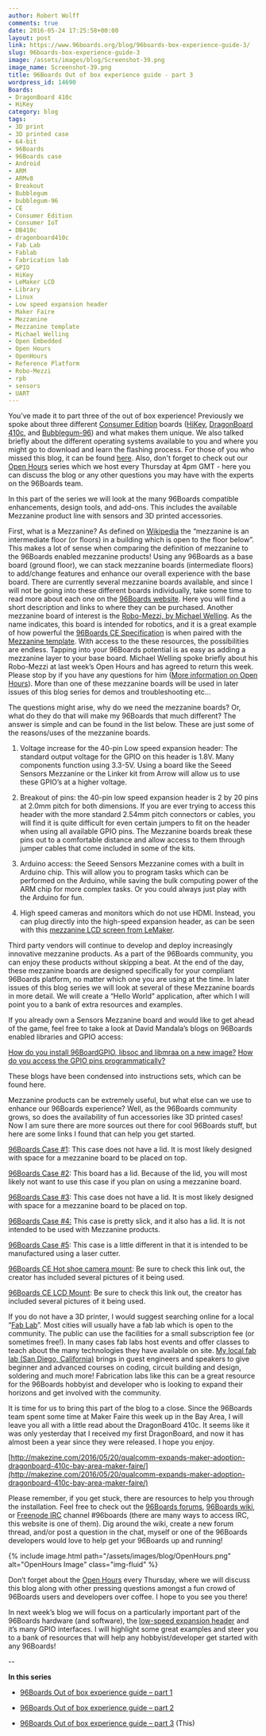 ```yaml
---
author: Robert Wolff
comments: true
date: 2016-05-24 17:25:58+00:00
layout: post
link: https://www.96boards.org/blog/96boards-box-experience-guide-3/
slug: 96boards-box-experience-guide-3
image: /assets/images/blog/Screenshot-39.png
image_name: Screenshot-39.png
title: 96Boards Out of box experience guide - part 3
wordpress_id: 14690
Boards:
- DragonBoard 410c
- HiKey
category: blog
tags:
- 3D print
- 3D printed case
- 64-bit
- 96Boards
- 96Boards case
- Android
- ARM
- ARMv8
- Breakout
- Bubblegum
- bubblegum-96
- CE
- Consumer Edition
- Consumer IoT
- DB410c
- dragonboard410c
- Fab Lab
- Fablab
- Fabrication lab
- GPIO
- HiKey
- LeMaker LCD
- Library
- Linux
- Low speed expansion header
- Maker Faire
- Mezzanine
- Mezzanine template
- Michael Welling
- Open Embedded
- Open Hours
- OpenHours
- Reference Platform
- Robo-Mezzi
- rpb
- sensors
- UART
---
```


You’ve made it to part three of the out of box experience! Previously we spoke about three different [Consumer Edition](/products/ce/) boards ([HiKey](/product/hikey/), [DragonBoard 410c](/product/dragonboard410c/), and [Bubblegum-96](/product/bubblegum-96/)) and what makes them unique. We also talked briefly about the different operating systems available to you and where you might go to download and learn the flashing process. For those of you who missed this blog, it can be found [here](/blog/96boards-box-experience-guide-2/). Also, don't forget to check out our [Open Hours](/openhours) series which we host every Thursday at 4pm GMT - here you can discuss the blog or any other questions you may have with the experts on the 96Boards team.

In this part of the series we will look at the many 96Boards compatible enhancements, design tools, and add-ons. This includes the available Mezzanine product line with sensors and 3D printed accessories.

First, what is a Mezzanine? As defined on [Wikipedia](https://en.wikipedia.org/wiki/Mezzanine) the “mezzanine is an intermediate floor (or floors) in a building which is open to the floor below”. This makes a lot of sense when comparing the definition of mezzanine to the 96Boards enabled mezzanine products! Using any 96Boards as a base board (ground floor), we can stack mezzanine boards (intermediate floors) to add/change features and enhance our overall experience with the base board. There are currently several mezzanine boards available, and since I will not be going into these different boards individually, take some time to read more about each one on the [96Boards website](/products/mezzanine/). Here you will find a short description and links to where they can be purchased. Another mezzanine board of interest is the [Robo-Mezzi, by Michael Welling](https://github.com/mwelling/96boards-robomezzi). As the name indicates, this board is intended for robotics, and it is a great example of how powerful the [96Boards CE Specification](https://github.com/96boards/documentation/blob/master/Specifications/96Boards-CE-Specification.pdf) is when paired with the [Mezzanine template](https://github.com/96boards/96boards-kicad-mezzanine-template). With access to the these resources, the possibilities are endless. Tapping into your 96Boards potential is as easy as adding a mezzanine layer to your base board. Michael Welling spoke briefly about his Robo-Mezzi at last week’s Open Hours and has agreed to return this week. Please stop by if you have any questions for him ([More information on Open Hours](/openhours/)). More than one of these mezzanine boards will be used in later issues of this blog series for demos and troubleshooting etc...

The questions might arise, why do we need the mezzanine boards? Or, what do they do that will make my 96Boards that much different? The answer is simple and can be found in the list below. These are just some of the reasons/uses of the mezzanine boards.




  1. Voltage increase for the 40-pin Low speed expansion header: The standard output voltage for the GPIO on this header is 1.8V. Many components function using 3.3-5V. Using a board like the Seeed Sensors Mezzanine or the Linker kit from Arrow will allow us to use these GPIO’s at a higher voltage.


  2. Breakout of pins: the 40-pin low speed expansion header is 2 by 20 pins at 2.0mm pitch for both dimensions. If you are ever trying to access this header with the more standard 2.54mm pitch connectors or cables, you will find it is quite difficult for even certain jumpers to fit on the header when using all available GPIO pins. The Mezzanine boards break these pins out to a comfortable distance and allow access to them through jumper cables that come included in some of the kits.


  3. Arduino access: the Seeed Sensors Mezzanine comes with a built in Arduino chip. This will allow you to program tasks which can be performed on the Arduino, while saving the bulk computing power of the ARM chip for more complex tasks. Or you could always just play with the Arduino for fun.


  4. High speed cameras and monitors which do not use HDMI. Instead, you can plug directly into the high-speed expansion header, as can be seen with this [mezzanine LCD screen from LeMaker](http://www.lenovator.com/product/102.html).


Third party vendors will continue to develop and deploy increasingly innovative mezzanine products. As a part of the 96Boards community, you can enjoy these products without skipping a beat. At the end of the day, these mezzanine boards are designed specifically for your compliant 96Boards platform, no matter which one you are using at the time. In later issues of this blog series we will look at several of these Mezzanine boards in more detail. We will create a “Hello World” application, after which I will point you to a bank of extra resources and examples.

If you already own a Sensors Mezzanine board and would like to get ahead of the game, feel free to take a look at David Mandala’s blogs on 96Boards enabled libraries and GPIO access:

[How do you install 96BoardGPIO, libsoc and libmraa on a new image?](/blog/install-96boardgpio-libsoc-libmraa-new-image/)
[How do you access the GPIO pins programmatically?](/blog/access-gpio-pins-programmatically/)

These blogs have been condensed into instructions sets, which can be found here.

Mezzanine products can be extremely useful, but what else can we use to enhance our 96Boards experience? Well, as the 96Boards community grows, so does the availability of fun accessories like 3D printed cases! Now I am sure there are more sources out there for cool 96Boards stuff, but here are some links I found that can help you get started.

[96Boards Case #1](http://www.thingiverse.com/thing:1090288): This case does not have a lid. It is most likely designed with space for a mezzanine board to be placed on top.

[96Boards Case #2](http://www.thingiverse.com/make:221752): This board has a lid. Because of the lid, you will most likely not want to use this case if you plan on using a mezzanine board.

[96Boards Case #3](https://github.com/96boards/96boards-case): This case does not have a lid. It is most likely designed with space for a mezzanine board to be placed on top.

[96Boards Case #4:](/blog/3d-printable-ce-cases/) This case is pretty slick, and it also has a lid. It is not intended to be used with Mezzanine products.

[96Boards Case #5](https://github.com/daniel-thompson/cad-for-cases): This case is a little different in that it is intended to be manufactured using a laser cutter.

[96Boards CE Hot shoe camera mount](http://www.thingiverse.com/thing:1192544): Be sure to check this link out, the creator has included several pictures of it being used.

[96Boards CE LCD Mount](http://www.thingiverse.com/thing:1192632): Be sure to check this link out, the creator has included several pictures of it being used.

If you do not have a 3D printer, I would suggest searching online for a local “[Fab Lab](https://en.wikipedia.org/wiki/Fab_lab)”. Most cities will usually have a fab lab which is open to the community. The public can use the facilities for a small subscription fee (or sometimes free!). In many cases fab labs host events and offer classes to teach about the many technologies they have available on site. [My local fab lab (San Diego, California)](http://www.fablabsd.org/) brings in guest engineers and speakers to give beginner and advanced courses on coding, circuit building and design, soldering and much more! Fabrication labs like this can be a great resource for the 96Boards hobbyist and developer who is looking to expand their horizons and get involved with the community.

It is time for us to bring this part of the blog to a close. Since the 96Boards team spent some time at Maker Faire this week up in the Bay Area, I will leave you all with a little read about the DragonBoard 410c. It seems like it was only yesterday that I received my first DragonBoard, and now it has almost been a year since they were released. I hope you enjoy.

[http://makezine.com/2016/05/20/qualcomm-expands-maker-adoption-dragonboard-410c-bay-area-maker-faire/](http://makezine.com/2016/05/20/qualcomm-expands-maker-adoption-dragonboard-410c-bay-area-maker-faire/)

Please remember, if you get stuck, there are resources to help you through the installation. Feel free to check out the [96Boards forums](https://discuss.96boards.org/), [96Boards wiki](https://github.com/96boards/documentation/wiki), or [Freenode IRC](https://webchat.freenode.net/) channel #96boards (there are many ways to access IRC, this website is one of them). Dig around the wiki, create a new forum thread, and/or post a question in the chat, myself or one of the 96Boards developers would love to help get your 96Boards up and running!

{% include image.html path="/assets/images/blog/OpenHours.png" alt="OpenHours Image" class="img-fluid" %}

Don’t forget about the [Open Hours](/openhours/) every Thursday, where we will discuss this blog along with other pressing questions amongst a fun crowd of 96Boards users and developers over coffee. I hope to you see you there!

In next week’s blog we will focus on a particularly important part of the 96Boards hardware (and software), the [low-speed expansion header]() and it’s many GPIO interfaces. I will highlight some great examples and steer you to a bank of resources that will help any hobbyist/developer get started with any 96Boards!

--

**In this series**




  * [96Boards Out of box experience guide – part 1](/blog/96boards-box-experience-guide-1/)


  * [96Boards Out of box experience guide – part 2](/blog/96boards-box-experience-guide-2/)


  * [96Boards Out of box experience guide – part 3](/blog/96boards-box-experience-guide-3/) (This)
